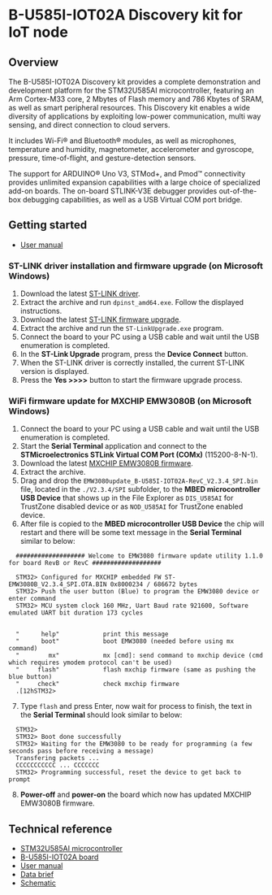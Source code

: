 # B-U585I-IOT02A Discovery kit for IoT node

## Overview

The B-U585I-IOT02A Discovery kit provides a complete demonstration and development platform for the STM32U585AI
microcontroller, featuring an Arm Cortex-M33 core, 2 Mbytes of Flash memory and 786 Kbytes of SRAM, as well as smart
peripheral resources. This Discovery kit enables a wide diversity of applications by exploiting low-power communication,
multi way sensing, and direct connection to cloud servers.

It includes Wi-Fi® and Bluetooth® modules, as well as microphones, temperature and humidity, magnetometer, accelerometer and
gyroscope, pressure, time-of-flight, and gesture-detection sensors.

The support for ARDUINO® Uno V3, STMod+, and Pmod™ connectivity provides unlimited expansion capabilities with a large
choice of specialized add-on boards. The on-board STLINK-V3E debugger provides out-of-the-box debugging capabilities, as
well as a USB Virtual COM port bridge.

## Getting started

- [User manual](https://www.st.com/resource/en/user_manual/um2839-discovery-kit-for-iot-node-with-stm32u5-series-stmicroelectronics.pdf)

### ST-LINK driver installation and firmware upgrade (on Microsoft Windows)

1. Download the latest [ST-LINK driver](https://www.st.com/en/development-tools/stsw-link009.html).
2. Extract the archive and run `dpinst_amd64.exe`. Follow the displayed instructions.
3. Download the latest [ST-LINK firmware upgrade](https://www.st.com/en/development-tools/stsw-link007.html).
4. Extract the archive and run the `ST-LinkUpgrade.exe` program.
5. Connect the board to your PC using a USB cable and wait until the USB enumeration is completed.
6. In the **ST-Link Upgrade** program, press the **Device Connect** button.
7. When the ST-LINK driver is correctly installed, the current ST-LINK version is displayed.
8. Press the **Yes >>>>** button to start the firmware upgrade process.

### WiFi firmware update for MXCHIP EMW3080B (on Microsoft Windows)

1. Connect the board to your PC using a USB cable and wait until the USB enumeration is completed.
2. Start the **Serial Terminal** application and connect to the **STMicroelectronics STLink Virtual COM Port (COMx)** (115200-8-N-1).
3. Download the latest [MXCHIP EMW3080B firmware](https://www.st.com/en/development-tools/x-wifi-emw3080b.html).
4. Extract the archive.
5. Drag and drop the `EMW3080update_B-U585I-IOT02A-RevC_V2.3.4_SPI.bin` file, located in the `./V2.3.4/SPI` subfolder, to
   the **MBED microcontroller USB Device** that shows up in the File Explorer as `DIS_U585AI` for TrustZone disabled device or
   as `NOD_U585AI` for TrustZone enabled device.
6. After file is copied to the **MBED microcontroller USB Device** the chip will restart and there will be some text message
   in the **Serial Terminal** similar to below:

```
  ################### Welcome to EMW3080 firmware update utility 1.1.0 for board RevB or RevC ###################
  
  STM32> Configured for MXCHIP embedded FW ST-EMW3080B_V2.3.4_SPI.OTA.BIN 0x8000234 / 686672 bytes
  STM32> Push the user button (Blue) to program the EMW3080 device or enter command
  STM32> MCU system clock 160 MHz, Uart Baud rate 921600, Software emulated UART bit duration 173 cycles
  
  
  "      help"            print this message
  "      boot"            boot EMW3080 (needed before using mx command) 
  "        mx"            mx [cmd]: send command to mxchip device (cmd which requires ymodem protocol can't be used)
  "     flash"            flash mxchip firmware (same as pushing the blue button)
  "     check"            check mxchip firmware
  .[12hSTM32>
```

7. Type `flash` and press Enter, now wait for process to finish, the text in the **Serial Terminal** should look similar to below:

```
  STM32> 
  STM32> Boot done successfully
  STM32> Waiting for the EMW3080 to be ready for programming (a few seconds pass before receiving a message)
  Transfering packets ...
  CCCCCCCCCCC ... CCCCCCC
  STM32> Programming successful, reset the device to get back to prompt
```

8. **Power-off** and **power-on** the board which now has updated MXCHIP EMW3080B firmware.

## Technical reference

- [STM32U585AI microcontroller](https://www.st.com/en/microcontrollers-microprocessors/stm32u585ai.html)
- [B-U585I-IOT02A board](https://www.st.com/en/evaluation-tools/B-U585I-IOT02A.html)
- [User manual](https://www.st.com/resource/en/user_manual/um2839-discovery-kit-for-iot-node-with-stm32u5-series-stmicroelectronics.pdf)
- [Data brief](https://www.st.com/resource/en/data_brief/b-u585i-iot02a.pdf)
- [Schematic](https://www.st.com/resource/en/schematic_pack/mb1551-u585i-c02_schematic.pdf)
